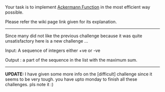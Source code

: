 

Your task is to implement [Ackermann Function](http://en.wikipedia.org/wiki/Ackermann_function) in the most efficient way possible.

Please refer the wiki page link given for its explanation.

* * *

Since many did not like the previous challenge because it was quite unsatisfactory here is a new challenge ...

Input: A sequence of integers either +ve or -ve

Output : a part of the sequence in the list with the maximum sum.

* * *

**UPDATE:** I have given some more info on the [difficult] challenge since it seems to be very tough. you have upto monday to finish all these challenges. pls note it :)

